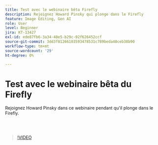 ```yaml
---
title: Test avec le webinaire bêta Firefly
description: Rejoignez Howard Pinsky qui plonge dans le Firefly
feature: Image Editing, Gen AI
role: User
level: Beginner
jira: KT-13427
exl-id: ede87fb6-3a34-40e5-b29c-92f626452ccf
source-git-commit: 3dd3f81266103593478531c789beda40ceb38b90
workflow-type: tm+mt
source-wordcount: '29'
ht-degree: 0%

---
```


# Test avec le webinaire bêta du Firefly

Rejoignez Howard Pinsky dans ce webinaire pendant qu&#39;il plonge dans le Firefly.

<br> 

>[!VIDEO](https://video.tv.adobe.com/v/3420252?quality=12&learn=on&hidetitle=true)
